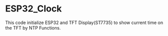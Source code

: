 # ESP32_Clock
This code initialize ESP32 and TFT Display(ST7735) to show current time on the TFT by NTP Functions.
